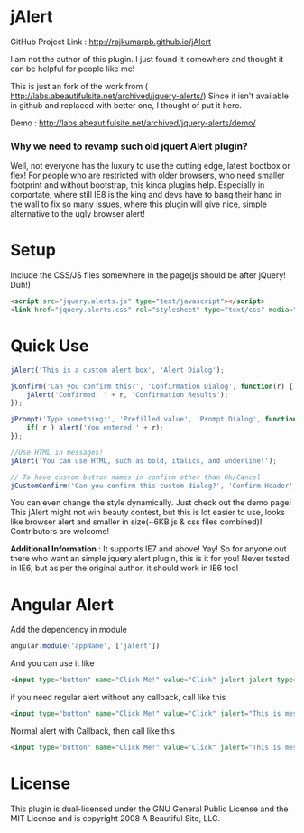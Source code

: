 # jAlert

GitHub Project Link : http://rajkumarpb.github.io/jAlert

I am not the author of this plugin. I just found it somewhere and thought it can be helpful for people like me!

This is just an fork of the work from ( http://labs.abeautifulsite.net/archived/jquery-alerts/)
Since it isn't available in github and replaced with better one, I thought of put it here.

Demo : http://labs.abeautifulsite.net/archived/jquery-alerts/demo/

### Why we need to revamp such old jquert Alert plugin?

Well, not everyone has the luxury to use the cutting edge, latest bootbox or flex! For people who are restricted with older browsers, who need smaller footprint and without bootstrap, this kinda plugins help. Especially in corportate, where still IE8 is the king and devs have to bang their hand in the wall to fix so many issues, where this plugin will give nice, simple alternative to the ugly browser alert!

Setup
======

Include the CSS/JS files somewhere in the page(js should be after jQuery! Duh!)
```html
<script src="jquery.alerts.js" type="text/javascript"></script>
<link href="jquery.alerts.css" rel="stylesheet" type="text/css" media="screen" />
```

Quick Use 
==========
```js
jAlert('This is a custom alert box', 'Alert Dialog');

jConfirm('Can you confirm this?', 'Confirmation Dialog', function(r) {
    jAlert('Confirmed: ' + r, 'Confirmation Results');
});

jPrompt('Type something:', 'Prefilled value', 'Prompt Dialog', function(r) {
    if( r ) alert('You entered ' + r);
});

//Use HTML in messages!
jAlert('You can use HTML, such as bold, italics, and underline!');

// To have custom button names in confirm other than Ok/Cancel
jCustomConfirm('Can you confirm this custom dialog?', 'Confirm Header', 'Think about it', 'Maybe Later');
```

You can even change the style dynamically. Just check out the demo page! This jAlert might not win beauty contest, but this is lot easier to use, looks like browser alert and smaller in size(~6KB js & css files combined)! Contributors are welcome!

**Additional Information** : It supports IE7 and above! Yay! So for anyone out there who want an simple jquery alert plugin, this is it for you! Never tested in IE6, but as per the original author, it should work in IE6 too!

Angular Alert
=============

Add the dependency in module

````js
angular.module('appName', ['jalert'])
````

And you can use it like 
````html
<input type="button" name="Click Me!" value="Click" jalert jalert-type="confirm" jalert-message="This is message!" jcallback="testCallBack()"/>
````
if you need regular alert without any callback, call like this
````html
<input type="button" name="Click Me!" value="Click" jalert="This is message!"/>
````
Normal alert with Callback, then call like this
````html
<input type="button" name="Click Me!" value="Click" jalert="This is message!" jcallback="testCallBack()"/>
````

License 
=========
This plugin is dual-licensed under the GNU General Public License and the MIT License and is copyright 2008 A Beautiful Site, LLC.


